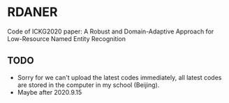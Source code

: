 # RDANER
Code of ICKG2020 paper: A Robust and Domain-Adaptive Approach for Low-Resource Named Entity Recognition
## TODO
- Sorry for we can't upload the latest codes immediately, all latest codes are stored in the computer in my school (Beijing).
- Maybe after 2020.9.15
